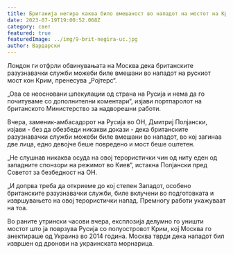 ```yaml
---
title: Британија негира каква било вмешаност во нападот на мостот на Крим
date: 2023-07-19T19:00:52.068Z
category: свет
featured: true
featuredImage: ../img/9-brit-negira-uc.jpg
author: Вардарски
---
```

Лондон ги отфрли обвинувањата на Москва дека британските разузнавачки служби можеби биле вмешани во нападот на рускиот мост кон Крим, пренесува „Ројтерс“.

„Ова се неосновани шпекулации од страна на Русија и нема да го почитуваме со дополнителни коментари“, изјави портпаролот на британското Министерство за надворешни работи.

Вчера, заменик-амбасадорот на Русија во ОН, Дмитриј Полјански, изјави - без да обезбеди никакви докази - дека британските разузнавачки служби можеби биле вмешани во нападот, во кој загинаа две лица, едно девојче беше повредено и мост беше оштетен.

„Не слушнав никаква осуда на овој терористички чин од ниту еден од западните спонзори на режимот во Киев“, истакна Полјански пред Советот за безбедност на ОН.

„И допрва треба да откриеме до кој степен Западот, особено британските разузнавачки служби, биле вклучени во подготовката и извршувањето на овој терористички напад. Премногу работи укажуваат на тоа.

Во раните утрински часови вчера, експлозија делумно го уништи мостот што ја поврзува Русија со полуостровот Крим, кој Москва го анектираше од Украина во 2014 година. Москва тврди дека нападот бил извршен од дронови на украинската морнарица.